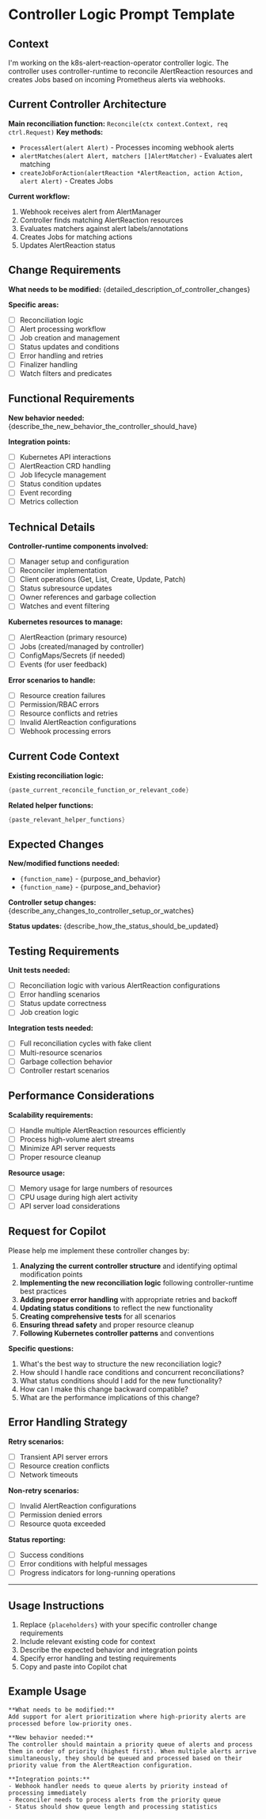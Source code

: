 # Controller Logic Prompt Template

## Context
I'm working on the k8s-alert-reaction-operator controller logic. The controller uses controller-runtime to reconcile AlertReaction resources and creates Jobs based on incoming Prometheus alerts via webhooks.

## Current Controller Architecture
**Main reconciliation function:** `Reconcile(ctx context.Context, req ctrl.Request)`
**Key methods:**
- `ProcessAlert(alert Alert)` - Processes incoming webhook alerts
- `alertMatches(alert Alert, matchers []AlertMatcher)` - Evaluates alert matching
- `createJobForAction(alertReaction *AlertReaction, action Action, alert Alert)` - Creates Jobs

**Current workflow:**
1. Webhook receives alert from AlertManager
2. Controller finds matching AlertReaction resources
3. Evaluates matchers against alert labels/annotations
4. Creates Jobs for matching actions
5. Updates AlertReaction status

## Change Requirements
**What needs to be modified:**
{detailed_description_of_controller_changes}

**Specific areas:**
- [ ] Reconciliation logic
- [ ] Alert processing workflow
- [ ] Job creation and management
- [ ] Status updates and conditions
- [ ] Error handling and retries
- [ ] Finalizer handling
- [ ] Watch filters and predicates

## Functional Requirements
**New behavior needed:**
{describe_the_new_behavior_the_controller_should_have}

**Integration points:**
- [ ] Kubernetes API interactions
- [ ] AlertReaction CRD handling
- [ ] Job lifecycle management
- [ ] Status condition updates
- [ ] Event recording
- [ ] Metrics collection

## Technical Details
**Controller-runtime components involved:**
- [ ] Manager setup and configuration
- [ ] Reconciler implementation
- [ ] Client operations (Get, List, Create, Update, Patch)
- [ ] Status subresource updates
- [ ] Owner references and garbage collection
- [ ] Watches and event filtering

**Kubernetes resources to manage:**
- [ ] AlertReaction (primary resource)
- [ ] Jobs (created/managed by controller)
- [ ] ConfigMaps/Secrets (if needed)
- [ ] Events (for user feedback)

**Error scenarios to handle:**
- [ ] Resource creation failures
- [ ] Permission/RBAC errors
- [ ] Resource conflicts and retries
- [ ] Invalid AlertReaction configurations
- [ ] Webhook processing errors

## Current Code Context
**Existing reconciliation logic:**
```go
{paste_current_reconcile_function_or_relevant_code}
```

**Related helper functions:**
```go
{paste_relevant_helper_functions}
```

## Expected Changes
**New/modified functions needed:**
- `{function_name}` - {purpose_and_behavior}
- `{function_name}` - {purpose_and_behavior}

**Controller setup changes:**
{describe_any_changes_to_controller_setup_or_watches}

**Status updates:**
{describe_how_the_status_should_be_updated}

## Testing Requirements
**Unit tests needed:**
- [ ] Reconciliation logic with various AlertReaction configurations
- [ ] Error handling scenarios
- [ ] Status update correctness
- [ ] Job creation logic

**Integration tests needed:**
- [ ] Full reconciliation cycles with fake client
- [ ] Multi-resource scenarios
- [ ] Garbage collection behavior
- [ ] Controller restart scenarios

## Performance Considerations
**Scalability requirements:**
- [ ] Handle multiple AlertReaction resources efficiently
- [ ] Process high-volume alert streams
- [ ] Minimize API server requests
- [ ] Proper resource cleanup

**Resource usage:**
- [ ] Memory usage for large numbers of resources
- [ ] CPU usage during high alert activity
- [ ] API server load considerations

## Request for Copilot
Please help me implement these controller changes by:

1. **Analyzing the current controller structure** and identifying optimal modification points
2. **Implementing the new reconciliation logic** following controller-runtime best practices
3. **Adding proper error handling** with appropriate retries and backoff
4. **Updating status conditions** to reflect the new functionality
5. **Creating comprehensive tests** for all scenarios
6. **Ensuring thread safety** and proper resource cleanup
7. **Following Kubernetes controller patterns** and conventions

**Specific questions:**
1. What's the best way to structure the new reconciliation logic?
2. How should I handle race conditions and concurrent reconciliations?
3. What status conditions should I add for the new functionality?
4. How can I make this change backward compatible?
5. What are the performance implications of this change?

## Error Handling Strategy
**Retry scenarios:**
- [ ] Transient API server errors
- [ ] Resource creation conflicts
- [ ] Network timeouts

**Non-retry scenarios:**
- [ ] Invalid AlertReaction configurations
- [ ] Permission denied errors
- [ ] Resource quota exceeded

**Status reporting:**
- [ ] Success conditions
- [ ] Error conditions with helpful messages
- [ ] Progress indicators for long-running operations

---

## Usage Instructions
1. Replace `{placeholders}` with your specific controller change requirements
2. Include relevant existing code for context
3. Describe the expected behavior and integration points
4. Specify error handling and testing requirements
5. Copy and paste into Copilot chat

## Example Usage
```
**What needs to be modified:**
Add support for alert prioritization where high-priority alerts are processed before low-priority ones.

**New behavior needed:**
The controller should maintain a priority queue of alerts and process them in order of priority (highest first). When multiple alerts arrive simultaneously, they should be queued and processed based on their priority value from the AlertReaction configuration.

**Integration points:**
- Webhook handler needs to queue alerts by priority instead of processing immediately
- Reconciler needs to process alerts from the priority queue
- Status should show queue length and processing statistics
```